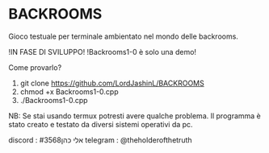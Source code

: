 # BACKROOMS
Gioco testuale per terminale ambientato nel mondo delle backrooms.

!IN FASE DI SVILUPPO!
!Backrooms1-0 è solo una demo!

Come provarlo?

1) git clone https://github.com/LordJashinL/BACKROOMS
2) chmod +x Backrooms1-0.cpp
3) ./Backrooms1-0.cpp

NB: Se stai usando termux potresti avere qualche problema.
Il programma è stato creato e testato da diversi sistemi operativi da pc.

discord : 
אלי כהן#3568
telegram : @theholderofthetruth
